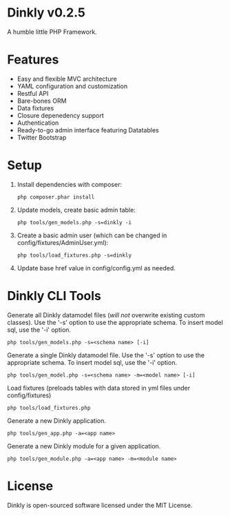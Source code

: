 Dinkly v0.2.5
==============

A humble little PHP Framework.

Features
========

- Easy and flexible MVC architecture
- YAML configuration and customization
- Restful API
- Bare-bones ORM
- Data fixtures
- Closure depenedency support
- Authentication
- Ready-to-go admin interface featuring Datatables
- Twitter Bootstrap

Setup
=====

1. Install dependencies with composer:

    `php composer.phar install`

2. Update models, create basic admin table:

    `php tools/gen_models.php -s=dinkly -i`

3. Create a basic admin user (which can be changed in config/fixtures/AdminUser.yml):

    `php tools/load_fixtures.php -s=dinkly`

4. Update base href value in config/config.yml as needed.

Dinkly CLI Tools
================

Generate all Dinkly datamodel files (*will not* overwrite existing custom classes). Use the '-s' option to use the appropriate schema. To insert model sql, use the '-i' option.

	php tools/gen_models.php -s=<schema name> [-i]

Generate a single Dinkly datamodel file. Use the '-s' option to use the appropriate schema. To insert model sql, use the '-i' option.

	php tools/gen_model.php -s=<schema name> -m=<model name> [-i]

Load fixtures (preloads tables with data stored in yml files under config/fixtures)

	php tools/load_fixtures.php

Generate a new Dinkly application.

	php tools/gen_app.php -a=<app name>

Generate a new Dinkly module for a given application.

	php tools/gen_module.php -a=<app name> -m=<module name>


License
=======

Dinkly is open-sourced software licensed under the MIT License.